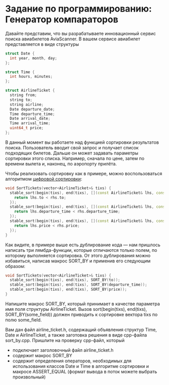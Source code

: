 # Задание по программированию: Генератор компараторов

Давайте представим, что вы разрабатываете инновационный сервис поиска авиабилетов AviaScanner. В вашем сервисе авиабилет представляется в виде структуры

```cpp
struct Date {
  int year, month, day;
};

struct Time {
  int hours, minutes;
};

struct AirlineTicket {
  string from;
  string to;
  string airline;
  Date departure_date;
  Time departure_time;
  Date arrival_date;
  Time arrival_time;
  uint64_t price;
};
```

В данный момент вы работаете над функцией сортировки результатов поиска. Пользователь вводит свой запрос и получает список подходящих билетов. Дальше он может задавать параметры сортировки этого списка. Например, сначала по цене, затем по времени вылета и, наконец, по аэропорту прилёта.

Чтобы реализовать сортировку как в примере, можно воспользоваться алгоритмом [цифровой сортировки](http://neerc.ifmo.ru/wiki/index.php?title=Цифровая_сортировка):

```cpp
void SortTickets(vector<AirlineTicket>& tixs) {
  stable_sort(begin(tixs), end(tixs), [](const AirlineTicket& lhs, const AirlineTicket& rhs) {
    return lhs.to < rhs.to;
  });
  stable_sort(begin(tixs), end(tixs), [](const AirlineTicket& lhs, const AirlineTicket& rhs) {
    return lhs.departure_time < rhs.departure_time;
  });
  stable_sort(begin(tixs), end(tixs), [](const AirlineTicket& lhs, const AirlineTicket& rhs) {
    return lhs.price < rhs.price;
  });
}
```

Как видите, в примере выше есть дублирование кода — нам пришлось написать три лямбда-функции, которые отличаются только полем, по которому выполняется сортировка. От этого дублирования можно избавиться, написав макрос SORT_BY и применив его следующим образом:

```cpp
void SortTickets(vector<AirlineTicket>& tixs) {
  stable_sort(begin(tixs), end(tixs), SORT_BY(to));
  stable_sort(begin(tixs), end(tixs), SORT_BY(departure_time));
  stable_sort(begin(tixs), end(tixs), SORT_BY(price));
}
```

Напишите макрос SORT_BY, который принимает в качестве параметра имя поля структуры AirlineTicket. Вызов sort(begin(tixs), end(tixs), SORT_BY(some_field)) должен приводить к сортировке вектора tixs по полю some_field.

Вам дан файл airline_ticket.h, содержащий объявления структур Time, Date и AirlineTicket, а также заготовка решения в виде cpp-файла sort_by.cpp. Пришлите на проверку cpp-файл, который

- подключает заголовочный файл airline_ticket.h
- содержит макрос SORT_BY
- содержит определения операторов, необходимых для использования классов Date и Time в алгоритме сортировки и макросе ASSERT_EQUAL (формат вывода в поток можете выбрать произвольный)